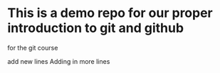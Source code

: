 # This is a demo repo for our proper introduction to git and github
for the git course 

add new lines
Adding in more lines
